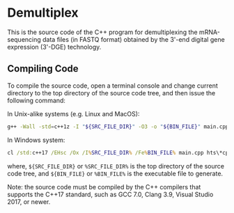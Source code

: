 # Demultiplex

This is the source code of the C++ program for demultiplexing the mRNA-sequencing data files (in FASTQ format) obtained by the 3'-end digital gene expression (3'-DGE) technology.

## Compiling Code

To compile the source code, open a terminal console and change current directory to the top directory of the source code tree, and then issue the following command:

In Unix-alike systems (e.g. Linux and MacOS):

```bash
g++ -Wall -std=c++1z -I "${SRC_FILE_DIR}" -O3 -o "${BIN_FILE}" main.cpp hts/*cpp utk/*cpp
```

In Windows system:

```bat
cl /std:c++17 /EHsc /Ox /I%SRC_FILE_DIR% /Fe%BIN_FILE% main.cpp hts\*cpp utk\*cpp
```

where, `${SRC_FILE_DIR}` or `%SRC_FILE_DIR%` is the top directory of the source code tree, and `${BIN_FILE}` or `%BIN_FILE%` is the executable file to generate.

Note: the source code must be compiled by the C++ compilers that supports the C++17 standard, such as GCC 7.0, Clang 3.9, Visual Studio 2017, or newer.
